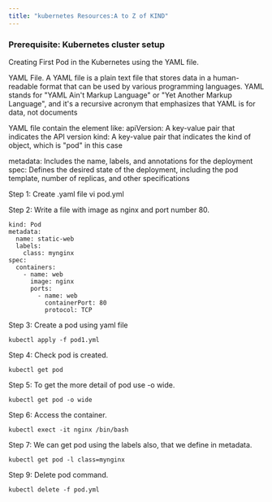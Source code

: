 ```yaml
---
title: "kubernetes Resources:A to Z of KIND"
---
```


### Prerequisite: Kubernetes cluster setup

Creating First Pod in the Kubernetes using the YAML file.

YAML File.
A YAML file is a plain text file that stores data in a human-readable format that can be used by various programming languages. YAML stands for "YAML Ain't Markup Language" or "Yet Another Markup Language", and it's a recursive acronym that emphasizes that YAML is for data, not documents

YAML file contain the element like:
apiVersion: A key-value pair that indicates the API version
kind: A key-value pair that indicates the kind of object, which is "pod" in this case

metadata: Includes the name, labels, and annotations for the deployment
spec: Defines the desired state of the deployment,
including the pod template, number of replicas, and other specifications

Step 1: Create .yaml file vi pod.yml


Step 2: Write a file with image as nginx and port number 80.

```apiVersion: v1
kind: Pod
metadata:
  name: static-web
  labels:
    class: mynginx
spec:
  containers:
    - name: web
      image: nginx
      ports:
        - name: web
          containerPort: 80
          protocol: TCP
```

Step 3: Create a pod using yaml file

```kubectl apply -f pod1.yml```

Step 4: Check pod is created.

```kubectl get pod```

Step 5: To get the more detail of pod use -o wide.

```kubectl get pod -o wide```

Step 6: Access the container.

```kubectl exect -it nginx /bin/bash```

Step 7: We can get pod using the labels also, that we define in metadata.

```kubectl get pod -l class=mynginx```

Step 9: Delete pod command.

```kubectl delete -f pod.yml```


